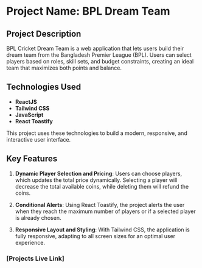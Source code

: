 # Project Name: BPL Dream Team

## Project Description
BPL Cricket Dream Team is a web application that lets users build their dream team from the Bangladesh Premier League (BPL). Users can select players based on roles, skill sets, and budget constraints, creating an ideal team that maximizes both points and balance.

## Technologies Used
- **ReactJS**
- **Tailwind CSS**
- **JavaScript**
- **React Toastify**
  
This project uses these technologies to build a modern, responsive, and interactive user interface.

## Key Features
1. **Dynamic Player Selection and Pricing**: 
   Users can choose players, which updates the total price dynamically. Selecting a player will decrease the total available coins, while deleting them will refund the coins.

2. **Conditional Alerts**:
   Using React Toastify, the project alerts the user when they reach the maximum number of players or if a selected player is already chosen.

3. **Responsive Layout and Styling**:
   With Tailwind CSS, the application is fully responsive, adapting to all screen sizes for an optimal user experience.
### [Projects Live Link]
[BPL Dream Team]:(https://your-live-demo-link.com)